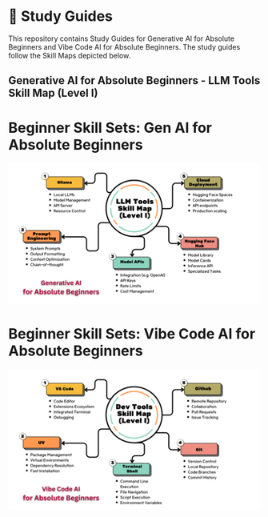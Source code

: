 #  🧠 Study Guides 

This repository contains Study Guides for Generative AI for Absolute Beginners and Vibe Code AI for Absolute Beginners. The study guides follow the Skill Maps depicted below.

## Generative AI for Absolute Beginners - LLM Tools Skill Map (Level I)




# Beginner Skill Sets: Gen AI for Absolute Beginners

![LLM Tools Level One](images/llmtools_levelone.png)



# Beginner Skill Sets: Vibe Code AI for Absolute Beginners

![Dev Tools Level One](images/devtools_levelone.png)



